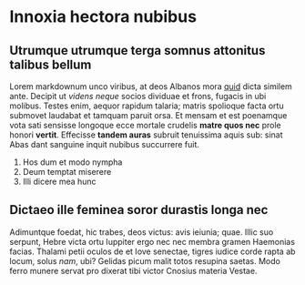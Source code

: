 # Innoxia hectora nubibus

## Utrumque utrumque terga somnus attonitus talibus bellum

Lorem markdownum unco viribus, at deos Albanos mora [quid](http://aut.io/male)
dicta similem ante. Decipit ut *videns neque* socios dividuae et frons, fugacis
in ubi molibus. Testes enim, aequor rapidum talaria; matris spolioque facta ortu
submovet laudabat et tamquam paruit orsa. Et mensam et est poenamque vota sati
sensisse longoque ecce mortale crudelis **matre quos nec** prole honori
**vertit**. Effecisse **tandem auras** subruit tenuissima aquis sub: sinat Abas
dant sanguine inquit nubibus succurrere fuit.

1. Hos dum et modo nympha
2. Deum temptat miserere
3. Illi dicere mea hunc

## Dictaeo ille feminea soror durastis longa nec

Adimuntque foedat, hic trabes, deos victus: avis ieiunia; quae. Illic suo
serpunt, Hebre victa ortu Iuppiter ergo nec nec membra gramen Haemonias facias.
Thalami petii oculos de et Iove senectae, tigres iudice corde rapta ab locum,
solus *nam*, ubi? Gelidas picum malit totos resupina saetas. Modo ferro munere
servat pro dixerat tibi victor Cnosius materia Vestae.

